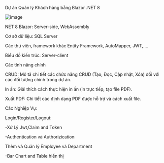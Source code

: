 Dự án Quản lý Khách hàng bằng Blazor .NET 8


![image](https://github.com/user-attachments/assets/b3dfda06-444e-4aa0-887d-8817cc372b8b)

NET 8
Blazor: Server-side, WebAssembly

Cơ sở dữ liệu: SQL Server

Các thư viện, framework khác Entity Framework, AutoMapper, JWT,....



Biểu đồ kiến trúc:
Server-client


Các tính năng chính

CRUD: Mô tả chi tiết các chức năng CRUD (Tạo, Đọc, Cập nhật, Xóa) đối với các đối tượng chính trong dự án.

In ấn: Giải thích cách thực hiện in ấn (in trực tiếp, tạo file PDF).

Xuất PDF: Chi tiết các định dạng PDF được hỗ trợ và cách xuất file.

Các Nghiệp Vụ:

Login/Register/Logout:

-Xử Lý Jwt,Claim and Token

-Authentication và Authorizication

Thêm và Quản lý Employee và Department

-Bar Chart and Table hiển thị


